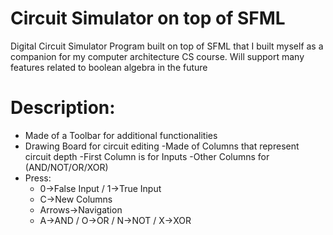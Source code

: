 # Circuit Simulator on top of SFML
Digital Circuit Simulator Program built on top of SFML that I built myself as a companion for my computer architecture CS course.
Will support many features related to boolean algebra in the future

# Description:
- Made of a Toolbar for additional functionalities
- Drawing Board for circuit editing
    -Made of Columns that represent circuit depth
    -First Column is for Inputs
    -Other Columns for (AND/NOT/OR/XOR)
- Press: 
    - 0->False Input / 1->True Input
    - C->New Columns
    - Arrows->Navigation
    - A->AND / O->OR / N->NOT / X->XOR
